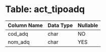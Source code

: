# Table: act_tipoadq

| Column Name | Data Type | Nullable |
|-------------|-----------|----------|
| cod_adq | char | NO |
| nom_adq | char | YES |
